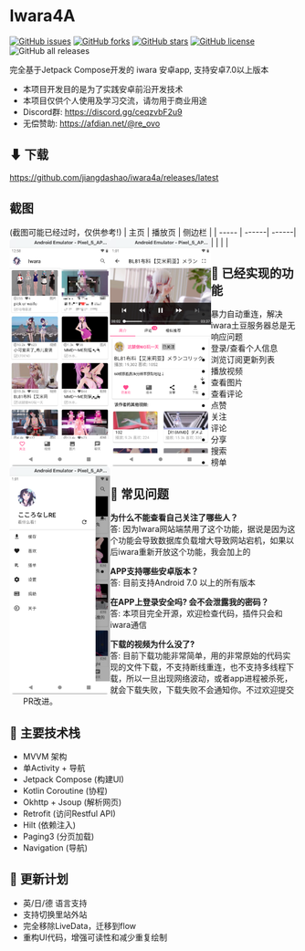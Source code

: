 # Iwara4A
[![GitHub issues](https://img.shields.io/github/issues/jiangdashao/iwara4a)](https://github.com/jiangdashao/iwara4a/issues)
[![GitHub forks](https://img.shields.io/github/forks/jiangdashao/iwara4a)](https://github.com/jiangdashao/iwara4a/network)
[![GitHub stars](https://img.shields.io/github/stars/jiangdashao/iwara4a)](https://github.com/jiangdashao/iwara4a/stargazers)
[![GitHub license](https://img.shields.io/github/license/jiangdashao/iwara4a)](https://github.com/jiangdashao/iwara4a)
![GitHub all releases](https://img.shields.io/github/downloads/jiangdashao/iwara4a/total)

完全基于Jetpack Compose开发的 iwara 安卓app, 支持安卓7.0以上版本

* 本项目开发目的是为了实践安卓前沿开发技术
* 本项目仅供个人使用及学习交流，请勿用于商业用途
* Discord群: https://discord.gg/ceqzvbF2u9
* 无偿赞助: https://afdian.net/@re_ovo

## ⬇ 下载
https://github.com/jiangdashao/iwara4a/releases/latest

## 截图
(截图可能已经过时，仅供参考!)
| 主页 | 播放页 | 侧边栏 |
| ----- | ------| ------|
| <img src="art/index.png" align="left" height="400">| <img src="art/play.png" align="left" height="400">| <img src="art/drawer.png" align="left" height="400"> |


## 🚩 已经实现的功能
* 暴力自动重连，解决iwara土豆服务器总是无响应问题
* 登录/查看个人信息
* 浏览订阅更新列表
* 播放视频
* 查看图片
* 查看评论
* 点赞
* 关注
* 评论
* 分享  
* 搜索
* 榜单

## 🧭 常见问题
* **为什么不能查看自己关注了哪些人？**   
  答: 因为Iwara网站端禁用了这个功能，据说是因为这个功能会导致数据库负载增大导致网站宕机，如果以后iwara重新开放这个功能，我会加上的

* **APP支持哪些安卓版本？**   
  答: 目前支持Android 7.0 以上的所有版本
  
* **在APP上登录安全吗? 会不会泄露我的密码？**   
  答: 本项目完全开源，欢迎检查代码，插件只会和iwara通信
  
* **下载的视频为什么没了?**    
  答: 目前下载功能非常简单，用的非常原始的代码实现的文件下载，不支持断线重连，也不支持多线程下载，所以一旦出现网络波动，或者app进程被杀死，就会下载失败，下载失败不会通知你。不过欢迎提交PR改进。

## 🎨 主要技术栈
* MVVM 架构
* 单Activity + 导航
* Jetpack Compose (构建UI)
* Kotlin Coroutine (协程)
* Okhttp + Jsoup (解析网页)
* Retrofit (访问Restful API)
* Hilt (依赖注入)
* Paging3 (分页加载)
* Navigation (导航)

## 📜 更新计划
* 英/日/德 语言支持
* 支持切换里站外站
* 完全移除LiveData，迁移到flow
* 重构UI代码，增强可读性和减少重复绘制